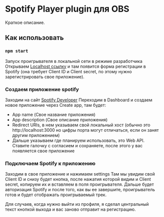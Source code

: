 # Spotify Player plugin для OBS

Краткое описание.

## Как использовать

### `npm start`

Запуск проигрывателя в локальной сети в режиме разработчика
Открываем [Localhost ссылку](http://localhost:3000) и там появится форма регистрации в Spotify (она требует Client ID и Client secret, по этому нужно зарегистрировать свое приложение).

### Создаем приложение spotify

Заходим на сайт [Spotify Developer](https://developer.spotify.com/)
Переходим в Dashboard и создаем новое приложение через Create app, там будет:
* App name (Свое название приложения)
* App description (Свое описание приложения)
* Redirect URIs, в нем указываем свой локальный хост (обычно это http://localhost:3000 но цифры порта могут отличаться, если он занят другим приложением)
* Дальше указываем где планируем использовать, это Web API.
Ставите галочку с согласием и сохраняете, после этого у вас появляется свое приложение

### Подключаем Spotify к приложению

Заходим в свое приложение и нажимаем settings
Там мы увидим свой Client ID и снизу будет кнопка, после нажатия которой видим и Client secret, копируем их и вставляем в поля проигрывателя.
Дальше будет авторизация Spotify и после того, как вы ее завершите, проигрыватель готов и будет отображать проигрываемый трек.

Для случаев, когда нужно выйти из профиля, я сделал центральный текст кнопкой выхода и вас заново отправит на регистрацию.